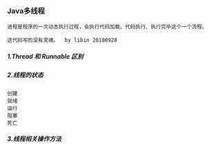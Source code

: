 
### Java多线程

    进程是程序的一次动态执行过程，会执行代码加载、代码执行、执行完毕这个一个流程。
    
    这代码写的没有灵魂。  by libin 20180928

##### 1.Thread 和 Runnable 区别

##### 2.线程的状态
    创建
    就绪
    运行
    阻塞
    死亡

##### 3.线程相关操作方法
